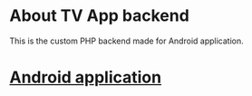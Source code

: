 # About TV App backend 
This is the custom PHP backend made for Android application.

# [Android application](https://github.com/JTG69YT/tv-app-android)
